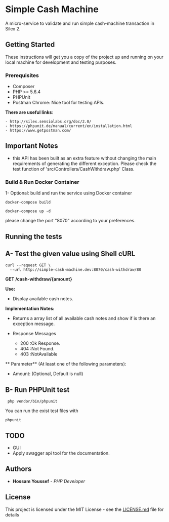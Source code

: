 # Simple Cash Machine

A micro-service to validate and run simple cash-machine transaction in Silex 2.


## Getting Started

These instructions will get you a copy of the project up and running on your local machine for development and testing purposes.


### Prerequisites

- Composer
- PHP  >= 5.6.4
- PHPUnit
- Postman Chrome: Nice tool for testing APIs. 


**There are useful links**:
```
- http://silex.sensiolabs.org/doc/2.0/
- https://phpunit.de/manual/current/en/installation.html
- https://www.getpostman.com/
```

## Important Notes
- this API has been built as an extra feature without changing the main requirements of generating the different exception.
Please check the test function of 'src/Controllers/CashWithdraw.php' Class.

### Build & Run Docker Container

1- Optional: build and run the service using Docker container

```
docker-compose build
```

```
docker-compose up -d
```
please change the port "8070" according to your preferences.


## Running the tests

##  A- Test the given value using Shell cURL 
```
curl --request GET \
  --url http://simple-cash-machine.dev:8070/cash-withdraw/80
```

**GET /cash-withdraw/{amount}**

**Use:**
- Display available cash notes.

**Implementation Notes:**
- Returns a array list of all available cash notes and show if is there an exception message.
- Response Messages

    * 200	:Ok Response.
    * 404	:Not Found.
    * 403	:NotAvailable

** Parameter** (At least one of the following parameters):
- Amount: (Optional, Default is null)
 

##  B- Run PHPUnit test
```
 php vendor/bin/phpunit
 ```

You can run the exist test files with
 ```
 phpunit
 ```

## TODO
- GUI
- Apply swagger api tool for the documentation.

## Authors

* **Hossam Youssef** - *PHP Developer*

## License

This project is licensed under the MIT License - see the [LICENSE.md](LICENSE) file for details


